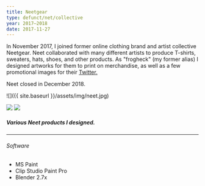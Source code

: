 ```yaml
---
title: Neetgear
type: defunct/net/collective
year: 2017–2018
date: 2017-11-27
---
```


In November 2017, I joined former online clothing brand and artist collective Neetgear. Neet collaborated with many different artists to produce T-shirts, sweaters, hats, shoes, and other products. As "frogheck" (my former alias) I designed artworks for them to print on merchandise, as well as a few promotional images for their [Twitter.](http://twitter.com/neetgear)

Neet closed in December 2018.

![]({{ site.baseurl }}/assets/img/neet.jpg)

<div class="img2">
  <img src="{{ site.baseurl }}/assets/img/merch-robot.png">
  <img src="{{ site.baseurl }}/assets/img/merch-degen.png">
</div>


##### Various Neet products I designed.

* * *

###### Software
- MS Paint
- Clip Studio Paint Pro
- Blender 2.7x
